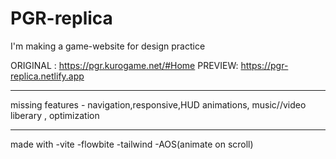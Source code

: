 # PGR-replica
I'm making a game-website for design practice

ORIGINAL : https://pgr.kurogame.net/#Home
PREVIEW:  https://pgr-replica.netlify.app
___________________________________________
missing features - navigation,responsive,HUD animations, music//video liberary , optimization
__________________________________________
made with
-vite
-flowbite
-tailwind
-AOS(animate on scroll)
